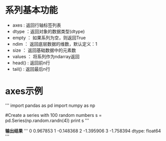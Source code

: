 # 系列基本功能   
- axes : 返回行轴标签列表
- dtype ：返回对象的数据类型(dtype)
- empty ： 如果系列为空，则返回True
- ndim ： 返回底层数据的维数，默认定义：1
- size ： 返回基础数据中的元素数
- values ： 将系列作为ndarray返回
- head() : 返回前n行
- tail() : 返回最后n行


# axes示例
'''
import pandas as pd
import numpy as np

#Create a series with 100 random numbers
s = pd.Series(np.random.randn(4))
print s
'''

**输出结果**
'''
0   0.967853
1  -0.148368
2  -1.395906
3  -1.758394
dtype: float64
'''
